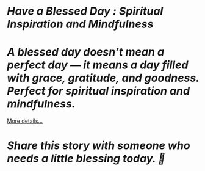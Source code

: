 # *Have a Blessed Day : Spiritual Inspiration and Mindfulness*

# *A blessed day doesn’t mean a perfect day — it means a day filled with grace, gratitude, and goodness.   Perfect for spiritual inspiration and mindfulness.*
[More details…](https://spiritualkhazaana.com/web-stories/have-a-blessed-day-spiritual-inspiration-and-mindfulness/)

# *Share this story with someone who needs a little blessing today. 💛*

